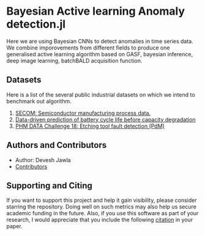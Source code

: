 # Bayesian Active learning Anomaly detection.jl

Here we are using Bayesian CNNs to detect anomalies in time series data. We combine imporovements from different fields to produce one generalised active learning algorithm based on GASF, bayesian inference, deep image learning, batchBALD acquisition function.

## Datasets

Here is a list of the several public industrial datasets on which we intend to benchmark out algorithm.

1. [SECOM: Semiconductor manufacturing process data.](https://github.com/makinarocks/awesome-industrial-machine-datasets/tree/master/data-explanation/SECOM)
2. [Data-driven prediction of battery cycle life before capacity degradation](https://github.com/makinarocks/awesome-industrial-machine-datasets/tree/master/data-explanation/Data-driven%20prediction%20of%20battery%20cycle%20life%20before%20capacity%20degradation#data-driven-prediction-of-battery-cycle-life-before-capacity-degradation)
3. [PHM DATA Challenge 18: Etching tool fault detection (PdM)](https://github.com/makinarocks/awesome-industrial-machine-datasets/tree/master/data-explanation/PHM%20Data%20Challenge%2018)

## Authors and Contributors

* Author: Devesh Jawla
* [Contributors](https://github.com/deveshjawla/MuZero.jl/graphs/contributors)

## Supporting and Citing

If you want to support this project and help it gain visibility, please consider starring
the repository. Doing well on such metrics may also help us secure academic funding in the
future. Also, if you use this software as part of your research, I would appreciate that
you include the following [citation](./CITATION.bib) in your paper.